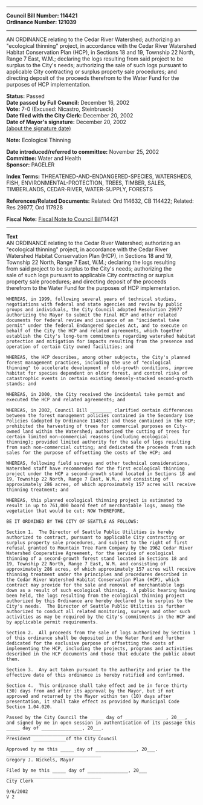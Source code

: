 * * * * *  
  
**Council Bill Number: [](#h0)[](#h2)114421**   
**Ordinance Number: 121039**  
  
* * * * *  
  
AN ORDINANCE relating to the Cedar River Watershed; authorizing an "ecological thinning" project, in accordance with the Cedar River Watershed Habitat Conservation Plan (HCP), in Sections 18 and 19, Township 22 North, Range 7 East, W.M.; declaring the logs resulting from said project to be surplus to the City's needs; authorizing the sale of such logs pursuant to applicable City contracting or surplus property sale procedures; and directing deposit of the proceeds therefrom to the Water Fund for the purposes of HCP implementation.  
  
**Status:** Passed   
**Date passed by Full Council:** December 16, 2002   
**Vote:** 7-0 (Excused: Nicastro, Steinbrueck)   
**Date filed with the City Clerk:** December 20, 2002   
**Date of Mayor's signature:** December 20, 2002   
[(about the signature date)](/~public/approvaldate.htm)   
  
**Note:** Ecological Thinning  
  
  
**Date introduced/referred to committee:** November 25, 2002   
**Committee:** Water and Health   
**Sponsor:** PAGELER   
  
**Index Terms:** THREATENED-AND-ENDANGERED-SPECIES, WATERSHEDS, FISH, ENVIRONMENTAL-PROTECTION, TREES, TIMBER, SALES, TIMBERLANDS, CEDAR-RIVER, WATER-SUPPLY, FORESTS  
  
**References/Related Documents:** Related: Ord 114632, CB 114422; Related: Res 29977, Ord 117928  
  
**Fiscal Note:** [Fiscal Note to Council Bill](http://clerk.seattle.gov/~public/fnote/114421.htm)[](#h1)[](#h3)114421  
  
* * * * *  
  
**Text**  
    AN ORDINANCE relating to the Cedar River Watershed; authorizing an  
    "ecological thinning" project, in accordance with the Cedar River  
    Watershed Habitat Conservation Plan (HCP), in Sections 18 and 19,  
    Township 22 North, Range 7 East, W.M.; declaring the logs resulting  
    from said project to be surplus to the City's needs; authorizing the  
    sale of such logs pursuant to applicable City contracting or surplus  
    property sale procedures; and directing deposit of the proceeds  
    therefrom to the Water Fund for the purposes of HCP implementation.  
  
    WHEREAS, in 1999, following several years of technical studies,  
    negotiations with federal and state agencies and review by public  
    groups and individuals, the City Council adopted Resolution 29977  
    authorizing the Mayor to submit the Final HCP and other related  
    documents for federal review and issuance of an "incidental take  
    permit" under the federal Endangered Species Act, and to execute on  
    behalf of the City the HCP and related agreements, which together  
    establish the City's long-term commitments regarding watershed habitat  
    protection and mitigation for impacts resulting from the presence and  
    operation of certain City owned facilities; and  
  
    WHEREAS, the HCP describes, among other subjects, the City's planned  
    forest management practices, including the use of "ecological  
    thinning" to accelerate development of old-growth conditions, improve  
    habitat for species dependent on older forest, and control risks of  
    catastrophic events in certain existing densely-stocked second-growth  
    stands; and  
  
    WHEREAS, in 2000, the City received the incidental take permit and  
    executed the HCP and related agreements; and  
  
    WHEREAS, in 2002, Council Bill ________ clarified certain differences  
    between the forest management policies contained in the Secondary Use  
    Policies (adopted by Ordinance 114632) and those contained in the HCP;  
    prohibited the harvesting of trees for commercial purposes on City-  
    owned land within the Watershed; authorized the cutting of trees for  
    certain limited non-commercial reasons (including ecological  
    thinning); provided limited authority for the sale of logs resulting  
    from such non-commercial cutting; and dedicated the proceeds from such  
    sales for the purpose of offsetting the costs of the HCP; and  
  
    WHEREAS, following field surveys and other technical considerations,  
    Watershed staff have recommended for the first ecological thinning  
    project under the HCP a second-growth stand located in Sections 18 and  
    19, Township 22 North, Range 7 East, W.M., and consisting of  
    approximately 286 acres, of which approximately 157 acres will receive  
    thinning treatment; and  
  
    WHEREAS, this planned ecological thinning project is estimated to  
    result in up to 761,000 board feet of merchantable logs, among the  
    vegetation that would be cut; NOW THEREFORE,  
  
    BE IT ORDAINED BY THE CITY OF SEATTLE AS FOLLOWS:  
  
    Section 1.  The Director of Seattle Public Utilities is hereby  
    authorized to contract, pursuant to applicable City contracting or  
    surplus property sale procedures, and subject to the right of first  
    refusal granted to Mountain Tree Farm Company by the 1962 Cedar River  
    Watershed Cooperative Agreement, for the service of ecological  
    thinning of a second-growth forest stand located in Sections 18 and  
    19, Township 22 North, Range 7 East, W.M. and consisting of  
    approximately 286 acres, of which approximately 157 acres will receive  
    thinning treatment under the principles and procedures described in  
    the Cedar River Watershed Habitat Conservation Plan (HCP), which  
    contract may provide for the sale and removal of merchantable logs  
    down as a result of such ecological thinning.  A public hearing having  
    been held, the logs resulting from the ecological thinning project  
    authorized by this Ordinance are hereby declared to be surplus to the  
    City's needs.  The Director of Seattle Public Utilities is further  
    authorized to conduct all related monitoring, surveys and other such  
    activities as may be required by the City's commitments in the HCP and  
    by applicable permit requirements.  
  
    Section 2.  All proceeds from the sale of logs authorized by Section 1  
    of this ordinance shall be deposited in the Water Fund and further  
    dedicated for the exclusive purpose of offsetting the costs of  
    implementing the HCP, including the projects, programs and activities  
    described in the HCP documents and those that educate the public about  
    them.  
  
    Section 3.  Any act taken pursuant to the authority and prior to the  
    effective date of this ordinance is hereby ratified and confirmed.  
  
    Section 4.  This ordinance shall take effect and be in force thirty  
    (30) days from and after its approval by the Mayor, but if not  
    approved and returned by the Mayor within ten (10) days after  
    presentation, it shall take effect as provided by Municipal Code  
    Section 1.04.020.  
  
    Passed by the City Council the _____ day of _______________, 20___,  
    and signed by me in open session in authentication of its passage this  
    _____ day of _______________, 20___.  
    ___________________________________  
    President ____________of the City Council  
  
    Approved by me this _____ day of _______________, 20___.  
    ___________________________________  
    Gregory J. Nickels, Mayor  
  
    Filed by me this _____ day of _______________, 20___  
    ___________________________________  
    City Clerk  
  
    9/6/2002  
    V 2  
